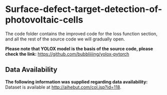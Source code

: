 # Surface-defect-target-detection-of-photovoltaic-cells
The code folder contains the improved code for the loss function section, and all the rest of the source code we will gradually open.

**Please note that YOLOX model is the basis of the source code, please check the link:**
https://github.com/bubbliiiing/yolox-pytorch

## Data Availability
**The following information was supplied regarding data availability:**
Dataset is available at http://aihebut.com/col.jsp?id=118. 
